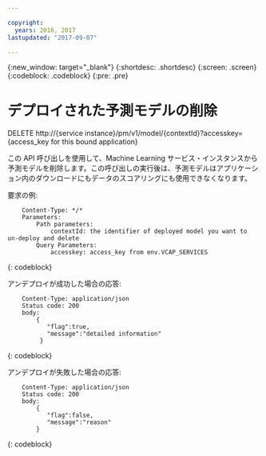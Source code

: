```yaml
---

copyright:
  years: 2016, 2017
lastupdated: "2017-09-07"

---
```


{:new_window: target="_blank"}
{:shortdesc: .shortdesc}
{:screen: .screen}
{:codeblock: .codeblock}
{:pre: .pre}

# デプロイされた予測モデルの削除


DELETE http://{service
instance}/pm/v1/model/{contextId}?accesskey={access_key for this
bound application}

この API 呼び出しを使用して、Machine Learning サービス・インスタンスから予測モデルを削除します。この呼び出しの実行後は、予測モデルはアプリケーション内のダウンロードにもデータのスコアリングにも使用できなくなります。


要求の例:

```
    Content-Type: */*
    Parameters:
        Path parameters:
            contextId: the identifier of deployed model you want to un-deploy and delete
        Query Parameters:
            accesskey: access_key from env.VCAP_SERVICES
```
{: codeblock}

アンデプロイが成功した場合の応答:

```
    Content-Type: application/json
    Status code: 200
    body:
        {
           "flag":true,
           "message":"detailed information"
         }
```
{: codeblock}

アンデプロイが失敗した場合の応答:

```
    Content-Type: application/json
    Status code: 200
    body:
        {
           "flag":false,
           "message":"reason"
        }
```
{: codeblock}
